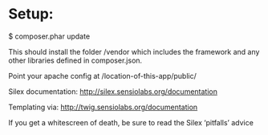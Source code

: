 # Setup:

$ composer.phar update

This should install the folder /vendor which includes the framework and any other libraries defined in composer.json.

Point your apache config at /location-of-this-app/public/



Silex documentation: http://silex.sensiolabs.org/documentation

Templating via: http://twig.sensiolabs.org/documentation

If you get a whitescreen of death, be sure to read the Silex ‘pitfalls’ advice
